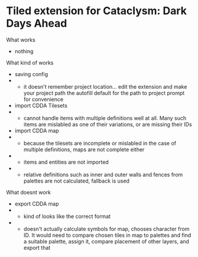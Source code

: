# Tiled extension for Cataclysm: Dark Days Ahead

What works
- nothing

What kind of works
- saving config
- - it doesn't remember project location... edit the extension and make your project path the autofill default for the path to project prompt for convenience
- import CDDA Tilesets
- - cannot handle items with multiple definitions well at all. Many such items are mislabled as one of their variations, or are missing their IDs
- import CDDA map
- - because the tilesets are incomplete or mislabled in the case of multiple definitions, maps are not complete either
- - items and entities are not imported
- - relative definitions such as inner and outer walls and fences from palettes are not calculated, fallback is used

What doesnt work
- export CDDA map
- - kind of looks like the correct format
- - doesn't actually calculate symbols for map, chooses character from ID. It would need to compare chosen tiles in map to palettes and find a suitable palette, assign it, compare placement of other layers, and export that
